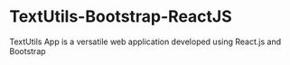 # TextUtils-Bootstrap-ReactJS
TextUtils App is a versatile web application developed using React.js and Bootstrap
